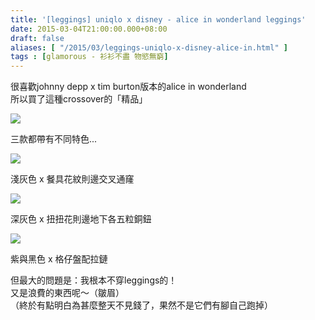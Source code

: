 ```yaml
---
title: '[leggings] uniqlo x disney - alice in wonderland leggings'
date: 2015-03-04T21:00:00.000+08:00
draft: false
aliases: [ "/2015/03/leggings-uniqlo-x-disney-alice-in.html" ]
tags : [glamorous - 衫衫不盡 物慾無窮]
---
```


很喜歡johnny depp x tim burton版本的alice in wonderland  
所以買了這種crossover的「精品」  

[![](https://farm9.staticflickr.com/8614/16052795643_e3668ca6e2_z.jpg)](https://farm9.staticflickr.com/8614/16052795643_e3668ca6e2_z.jpg)

三款都帶有不同特色...  

[![](https://farm9.staticflickr.com/8649/16672706035_6b97582802_z.jpg)](https://farm9.staticflickr.com/8649/16672706035_6b97582802_z.jpg)

淺灰色 x 餐具花紋則邊交叉通窿  

[![](https://farm9.staticflickr.com/8682/16671701592_fe7f64167b_z.jpg)](https://farm9.staticflickr.com/8682/16671701592_fe7f64167b_z.jpg)

深灰色 x 扭扭花則邊地下各五粒銅鈕  

[![](https://farm9.staticflickr.com/8655/16671382561_86bf79c1e4_z.jpg)](https://farm9.staticflickr.com/8655/16671382561_86bf79c1e4_z.jpg)

紫與黑色 x 格仔盤配拉鏈  
  
但最大的問題是：我根本不穿leggings的！  
又是浪費的東西呢～（皺眉）  
（終於有點明白為甚麼整天不見錢了，果然不是它們有腳自己跑掉）
